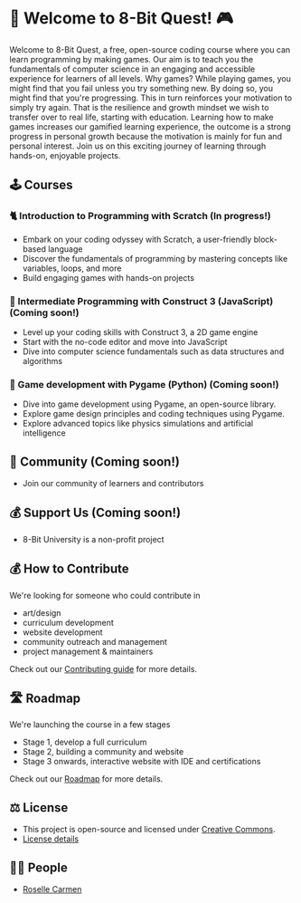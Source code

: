 # 🚀 Welcome to 8-Bit Quest! 🎮
Welcome to 8-Bit Quest, a free, open-source coding course where you can learn programming by making games. Our aim is to teach you the fundamentals of computer science in an engaging and accessible experience for learners of all levels.
Why games? While playing games, you might find that you fail unless you try something new. By doing so, you might find that you're progressing. This in turn reinforces your motivation to simply try again. That is the resilience and growth mindset we wish to transfer over to real life, starting with education. Learning how to make games increases our gamified learning experience, the outcome is a strong progress in personal growth because the motivation is mainly for fun and personal interest.
Join us on this exciting journey of learning through hands-on, enjoyable projects.

## 🕹️ Courses

### 🐈 Introduction to Programming with Scratch (In progress!)
- Embark on your coding odyssey with Scratch, a user-friendly block-based language
- Discover the fundamentals of programming by mastering concepts like variables, loops, and more
- Build engaging games with hands-on projects

### 👾 Intermediate Programming with Construct 3 (JavaScript) (Coming soon!)
- Level up your coding skills with Construct 3, a 2D game engine
- Start with the no-code editor and move into JavaScript
- Dive into computer science fundamentals such as data structures and algorithms

### 🤖 Game development with Pygame (Python) (Coming soon!)
- Dive into game development using Pygame, an open-source library.
- Explore game design principles and coding techniques using Pygame.
- Explore advanced topics like physics simulations and artificial intelligence 

## 👯 Community (Coming soon!)
- Join our community of learners and contributors

## 💰 Support Us (Coming soon!)
- 8-Bit University is a non-profit project

## 💰 How to Contribute
We're looking for someone who could contribute in
- art/design
- curriculum development
- website development
- community outreach and management
- project management & maintainers

Check out our [Contributing guide](https://github.com/8bituniversity/8bituni/blob/main/.github/CONTRIBUTING.md) for more details.

## 🛣️ Roadmap
We're launching the course in a few stages
- Stage 1, develop a full curriculum
- Stage 2, building a community and website
- Stage 3 onwards, interactive website with IDE and certifications

Check out our [Roadmap](https://github.com/8bituniversity/8bituni/blob/main/.github/roadmap.md) for more details.

## ⚖️ License
- This project is open-source and licensed under [Creative Commons](https://github.com/8bituniversity/8bituni/blob/main/.github/LICENSE.md).
- [License details](https://github.com/8bituniversity/8bituni/blob/main/.github/LICENSE.md)

## 💃🏿 People
- [Roselle Carmen](https://github.com/aninternetian)
